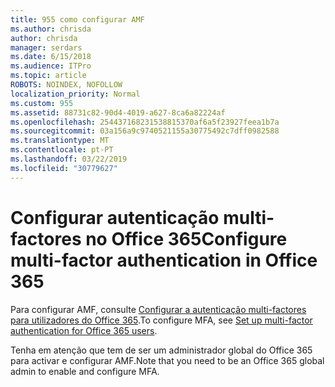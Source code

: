 ```yaml
---
title: 955 como configurar AMF
ms.author: chrisda
author: chrisda
manager: serdars
ms.date: 6/15/2018
ms.audience: ITPro
ms.topic: article
ROBOTS: NOINDEX, NOFOLLOW
localization_priority: Normal
ms.custom: 955
ms.assetid: 88731c82-90d4-4019-a627-8ca6a82224af
ms.openlocfilehash: 254437168231538815370af6a5f23927feea1b7a
ms.sourcegitcommit: 03a156a9c9740521155a30775492c7dff0982588
ms.translationtype: MT
ms.contentlocale: pt-PT
ms.lasthandoff: 03/22/2019
ms.locfileid: "30779627"
---
```

# <a name="configure-multi-factor-authentication-in-office-365"></a><span data-ttu-id="442cf-102">Configurar autenticação multi-factores no Office 365</span><span class="sxs-lookup"><span data-stu-id="442cf-102">Configure multi-factor authentication in Office 365</span></span>

<span data-ttu-id="442cf-103">Para configurar AMF, consulte [Configurar a autenticação multi-factores para utilizadores do Office 365](https://support.office.com/article/8f0454b2-f51a-4d9c-bcde-2c48e41621c6.aspx).</span><span class="sxs-lookup"><span data-stu-id="442cf-103">To configure MFA, see [Set up multi-factor authentication for Office 365 users](https://support.office.com/article/8f0454b2-f51a-4d9c-bcde-2c48e41621c6.aspx).</span></span>
  
<span data-ttu-id="442cf-104">Tenha em atenção que tem de ser um administrador global do Office 365 para activar e configurar AMF.</span><span class="sxs-lookup"><span data-stu-id="442cf-104">Note that you need to be an Office 365 global admin to enable and configure MFA.</span></span>
  

